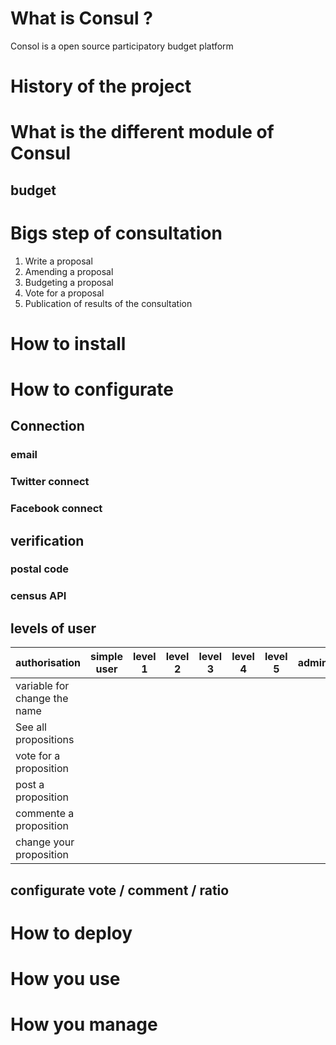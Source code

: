 # What is Consul ?
Consol is a open source participatory budget platform
# History of the project
# What is the different module of Consul
## budget
# Bigs step of consultation
1. Write a proposal
2. Amending a proposal
3. Budgeting a proposal
4. Vote for a proposal
5. Publication of results of the consultation
# How to install
# How to configurate
## Connection
### email
### Twitter connect
### Facebook connect
## verification
### postal code
### census API
## levels of user

| authorisation                 | simple user   | level 1 | level 2 | level 3 | level 4 | level 5 | admin |                                
| ------------------------------|:-------------:|:-------------:|:-------------:|:-------------:|:-------------:|:-------------:| -----:|
| variable for change the name  |
| See all propositions          |
| vote for a proposition        |
| post a proposition            |
| commente a proposition        |
| change your proposition       |


## configurate vote / comment / ratio
## 
# How to deploy
# How you use
# How you manage